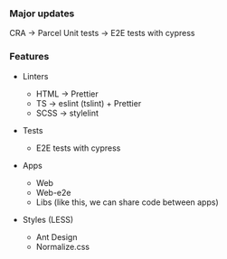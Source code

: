 ### Major updates

CRA -> Parcel
Unit tests -> E2E tests with cypress

### Features

-   Linters

    -   HTML -> Prettier
    -   TS -> eslint (tslint) + Prettier
    -   SCSS -> stylelint

-   Tests

    -   E2E tests with cypress

-   Apps

    -   Web
    -   Web-e2e
    -   Libs (like this, we can share code between apps)

-   Styles (LESS)
    -   Ant Design
    -   Normalize.css
